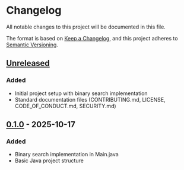 # Changelog

All notable changes to this project will be documented in this file.

The format is based on [Keep a Changelog](https://keepachangelog.com/en/1.0.0/),
and this project adheres to [Semantic Versioning](https://semver.org/spec/v2.0.0.html).

## [Unreleased]

### Added
- Initial project setup with binary search implementation
- Standard documentation files (CONTRIBUTING.md, LICENSE, CODE_OF_CONDUCT.md, SECURITY.md)

## [0.1.0] - 2025-10-17

### Added
- Binary search implementation in Main.java
- Basic Java project structure

[Unreleased]: https://github.com/blackchoey/backend-agent-test/compare/v0.1.0...HEAD
[0.1.0]: https://github.com/blackchoey/backend-agent-test/releases/tag/v0.1.0
